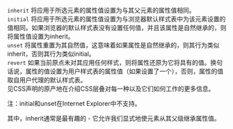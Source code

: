 `inherit` 
将应用于所选元素的属性值设置为与其父元素的属性值相同。  
`initial`
将应用于所选元素的属性值设置为与浏览器默认样式表中为该元素设置的值相同。如果浏览器的默认样式表没有设置任何值，并且该属性是自然继承的，则将属性值设置为inherit。  
`unset`
将属性重置为其自然值，这意味着如果属性是自然继承的，则其行为类似inherit，否则其行为类似initial。  
`revert`
如果当前原点未对其应用任何样式，则将属性还原为它将具有的值。换句话说，属性的值设置为用户样式表的属性值（如果设置了一个），否则，属性的值取自用户代理的默认样式表。  
见CSS声明的原产地在介绍CSS层叠对每一种以及它们如何工作的更多信息。  

注：initial和unset在Internet Explorer中不支持。  

其中，inherit通常是最有趣的 - 它允许我们显式地使元素从其父级继承属性值。  